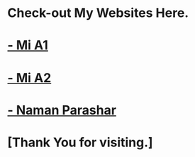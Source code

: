 # Check-out My Websites Here.

# [- Mi A1](https://nparashar150.github.io/mia1)

# [- Mi A2](https://nparashar150.github.io/mia2)

# [- Naman Parashar](https://nparashar150.github.io)


# [Thank You for visiting.]
